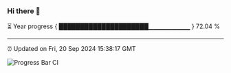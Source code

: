 ### Hi there 👋

⏳ Year progress { █████████████████████▁▁▁▁▁▁▁▁▁ } 72.04 %

---

⏰ Updated on Fri, 20 Sep 2024 15:38:17 GMT

![Progress Bar CI](https://github.com/IshwaranRudhara/GIT-ACTION/workflows/Progress%20Bar%20CI/badge.svg)
